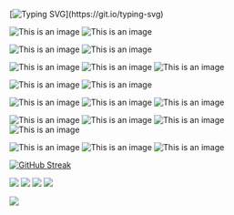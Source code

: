 [![Typing SVG](https://readme-typing-svg.demolab.com?font=Roboto&weight=600&size=24&pause=1000&color=010101&background=1620FF00&repeat=false&width=435&lines=Hello+there!)](https://git.io/typing-svg)

![This is an image](https://img.shields.io/badge/Python-FFD43B?style=for-the-badge&logo=python&logoColor=blue)
![This is an image](https://img.shields.io/badge/JavaScript-323330?style=for-the-badge&logo=javascript&logoColor=F7DF1E)

![This is an image](https://img.shields.io/badge/Bootstrap-563D7C?style=for-the-badge&logo=bootstrap&logoColor=white)
![This is an image](https://img.shields.io/badge/HTML5-E34F26?style=for-the-badge&logo=html5&logoColor=white)

![This is an image](https://img.shields.io/badge/redis-CC0000.svg?&style=for-the-badge&logo=redis&logoColor=white)
![This is an image](https://img.shields.io/badge/PostgreSQL-316192?style=for-the-badge&logo=postgresql&logoColor=white)
![This is an image](https://img.shields.io/badge/MySQL-005C84?style=for-the-badge&logo=mysql&logoColor=white)

![This is an image](https://img.shields.io/badge/Django-092E20?style=for-the-badge&logo=django&logoColor=green)
![This is an image](https://img.shields.io/badge/Flask-000000?style=for-the-badge&logo=flask&logoColor=white)

![This is an image](https://img.shields.io/badge/Docker-2CA5E0?style=for-the-badge&logo=docker&logoColor=white)
![This is an image](https://img.shields.io/badge/Nginx-009639?style=for-the-badge&logo=nginx&logoColor=white)
![This is an image](https://img.shields.io/badge/GitHub_Actions-2088FF?style=for-the-badge&logo=github-actions&logoColor=white)


![This is an image](https://img.shields.io/badge/Leaflet-199900?style=for-the-badge&logo=Leaflet&logoColor=white)
![This is an image](https://img.shields.io/badge/Chart.js-FF6384?style=for-the-badge&logo=chartdotjs&logoColor=white)
![This is an image](https://img.shields.io/badge/Selenium-43B02A?style=for-the-badge&logo=Selenium&logoColor=white)
![This is an image](https://img.shields.io/badge/Qt-41CD52?style=for-the-badge&logo=qt&logoColor=white)


![This is an image](https://img.shields.io/badge/PyCharm-000000.svg?&style=for-the-badge&logo=PyCharm&logoColor=white)
![This is an image](https://img.shields.io/badge/Visual_Studio-5C2D91?style=for-the-badge&logo=visual%20studio&logoColor=white)
![This is an image](https://img.shields.io/badge/Colab-F9AB00?style=for-the-badge&logo=googlecolab&color=525252)

[![GitHub Streak](https://streak-stats.demolab.com?user=ownax-vit&hide_border=true)](https://git.io/streak-stats)

![](https://github-profile-summary-cards.vercel.app/api/cards/most-commit-language?username=ownax-vit&theme=github) ![](https://github-profile-summary-cards.vercel.app/api/cards/repos-per-language?username=ownax-vit&theme=github)
![](https://github-profile-summary-cards.vercel.app/api/cards/stats?username=ownax-vit&theme=github)
![](https://github-profile-summary-cards.vercel.app/api/cards/productive-time?username=ownax-vit&theme=github)

![](https://github-profile-summary-cards.vercel.app/api/cards/profile-details?username=ownax-vit&theme=github)


